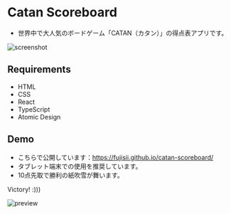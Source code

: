 # Catan Scoreboard

- 世界中で大人気のボードゲーム「CATAN（カタン）」の得点表アプリです。

![screenshot](https://user-images.githubusercontent.com/51264835/181912560-2e85025d-ff5f-4238-b44c-21aceec35030.jpg)

## Requirements
- HTML
- CSS
- React
- TypeScript
- Atomic Design

## Demo

- こちらで公開しています：https://fujisii.github.io/catan-scoreboard/
- タブレット端末での使用を推奨しています。
- 10点先取で勝利の紙吹雪が舞います。

Victory! :)))

![preview](https://user-images.githubusercontent.com/51264835/181913680-fba782a1-81b9-484c-bb29-490b9035a007.gif)
